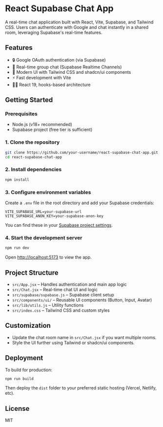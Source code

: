 # React Supabase Chat App

A real-time chat application built with React, Vite, Supabase, and Tailwind CSS. Users can authenticate with Google and chat instantly in a shared room, leveraging Supabase's real-time features.

## Features

- 🔒 Google OAuth authentication (via Supabase)
- 💬 Real-time group chat (Supabase Realtime Channels)
- 🎨 Modern UI with Tailwind CSS and shadcn/ui components
- ⚡ Fast development with Vite
- 🧑‍💻 React 19, hooks-based architecture <!-- Replace with actual screenshot if available -->

## Getting Started

### Prerequisites

- Node.js (v18+ recommended)
- Supabase project (free tier is sufficient)

### 1. Clone the repository

```bash
git clone https://github.com/your-username/react-supabase-chat-app.git
cd react-supabase-chat-app
```

### 2. Install dependencies

```bash
npm install
```

### 3. Configure environment variables

Create a `.env` file in the root directory and add your Supabase credentials:

```
VITE_SUPABASE_URL=your-supabase-url
VITE_SUPABASE_ANON_KEY=your-supabase-anon-key
```

You can find these in your [Supabase project settings](https://app.supabase.com/).

### 4. Start the development server

```bash
npm run dev
```

Open [http://localhost:5173](http://localhost:5173) to view the app.

## Project Structure

- `src/App.jsx` – Handles authentication and main app logic
- `src/Chat.jsx` – Real-time chat UI and logic
- `src/supabase/supabase.js` – Supabase client setup
- `src/components/ui/` – Reusable UI components (Button, Input, Avatar)
- `src/lib/utils.js` – Utility functions
- `src/index.css` – Tailwind CSS and custom styles

## Customization

- Update the chat room name in `src/Chat.jsx` if you want multiple rooms.
- Style the UI further using Tailwind or shadcn/ui components.

## Deployment

To build for production:

```bash
npm run build
```

Then deploy the `dist` folder to your preferred static hosting (Vercel, Netlify, etc).

## License

MIT

